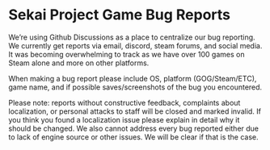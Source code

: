 # Sekai Project Game Bug Reports
We’re using Github Discussions as a place to centralize our bug reporting. We currently get reports via email, discord, steam forums, and social media. It was becoming overwhelming to track as we have over 100 games on Steam alone and more on other platforms.

When making a bug report please include OS, platform (GOG/Steam/ETC), game name, and if possible saves/screenshots of the bug you encountered.

Please note: reports without constructive feedback, complaints about localization, or personal attacks to staff will be closed and marked invalid. If you think you found a localization issue please explain in detail why it should be changed. We also cannot address every bug reported either due to lack of engine source or other issues. We will be clear if that is the case.
